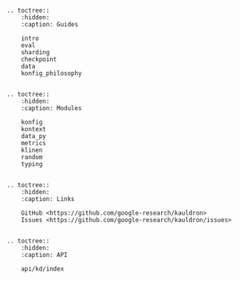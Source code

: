 ```{include} ../README.md
```

```{eval-rst}
.. toctree::
    :hidden:
    :caption: Guides

    intro
    eval
    sharding
    checkpoint
    data
    konfig_philosophy


.. toctree::
    :hidden:
    :caption: Modules

    konfig
    kontext
    data_py
    metrics
    klinen
    random
    typing


.. toctree::
    :hidden:
    :caption: Links

    GitHub <https://github.com/google-research/kauldron>
    Issues <https://github.com/google-research/kauldron/issues>


.. toctree::
    :hidden:
    :caption: API

    api/kd/index
```

<!--

TODO(epot): Include colabs as docs ?
Like: https://visu3d.readthedocs.io/en/latest/intro.html

-->
